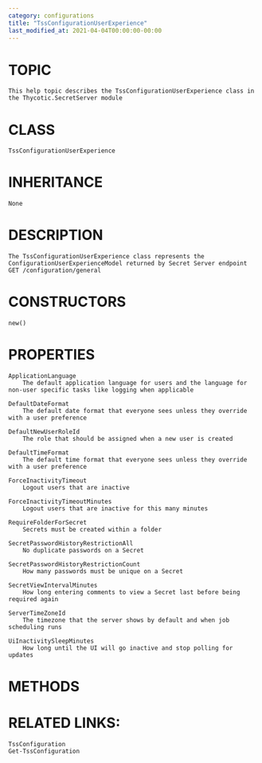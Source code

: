 ```yaml
---
category: configurations
title: "TssConfigurationUserExperience"
last_modified_at: 2021-04-04T00:00:00-00:00
---
```


# TOPIC
    This help topic describes the TssConfigurationUserExperience class in the Thycotic.SecretServer module

# CLASS
    TssConfigurationUserExperience

# INHERITANCE
    None

# DESCRIPTION
    The TssConfigurationUserExperience class represents the ConfigurationUserExperienceModel returned by Secret Server endpoint GET /configuration/general

# CONSTRUCTORS
    new()

# PROPERTIES
    ApplicationLanguage
        The default application language for users and the language for non-user specific tasks like logging when applicable

    DefaultDateFormat
        The default date format that everyone sees unless they override with a user preference

    DefaultNewUserRoleId
        The role that should be assigned when a new user is created

    DefaultTimeFormat
        The default time format that everyone sees unless they override with a user preference

    ForceInactivityTimeout
        Logout users that are inactive

    ForceInactivityTimeoutMinutes
        Logout users that are inactive for this many minutes

    RequireFolderForSecret
        Secrets must be created within a folder

    SecretPasswordHistoryRestrictionAll
        No duplicate passwords on a Secret

    SecretPasswordHistoryRestrictionCount
        How many passwords must be unique on a Secret

    SecretViewIntervalMinutes
        How long entering comments to view a Secret last before being required again

    ServerTimeZoneId
        The timezone that the server shows by default and when job scheduling runs

    UiInactivitySleepMinutes
        How long until the UI will go inactive and stop polling for updates

# METHODS

# RELATED LINKS:
    TssConfiguration
    Get-TssConfiguration